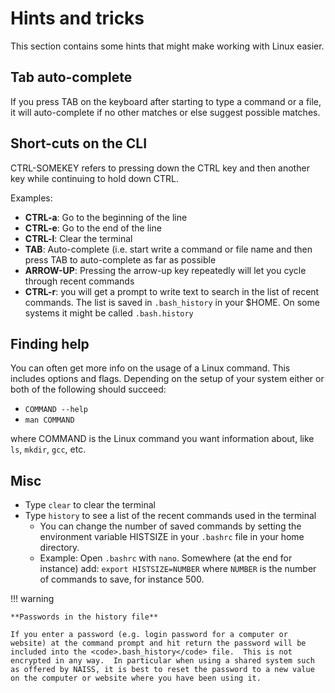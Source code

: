 # Hints and tricks 

This section contains some hints that might make working with Linux easier. 

## Tab auto-complete

If you press TAB on the keyboard after starting to type a command or a file, it will auto-complete if no other matches or else suggest possible matches. 

## Short-cuts on the CLI

CTRL-SOMEKEY refers to pressing down the CTRL key and then another key while continuing to hold down CTRL. 

Examples: 

- **CTRL-a**: Go to the beginning of the line
- **CTRL-e**: Go to the end of the line
- **CTRL-l**: Clear the terminal
- **TAB**: Auto-complete (i.e. start write a command or file name and then press TAB to auto-complete as far as possible
- **ARROW-UP**: Pressing the arrow-up key repeatedly will let you cycle through recent commands
- **CTRL-r**: you will get a prompt to write text to search in the list of recent commands. The list is saved in <code>.bash_history</code> in your $HOME. On some systems it might be called <code>.bash.history</code>

## Finding help 

You can often get more info on the usage of a Linux command.  This includes options and flags. Depending on the setup of your system either or both of the following should succeed:

- ``COMMAND --help``
- ``man COMMAND``

where COMMAND is the Linux command you want information about, like ``ls``, ``mkdir``, ``gcc``, etc. 

## Misc

- Type ``clear`` to clear the terminal
- Type ``history`` to see a list of the recent commands used in the terminal
    - You can change the number of saved commands by setting the environment variable HISTSIZE in your <code>.bashrc</code> file in your home directory. 
    - Example: Open <code>.bashrc</code> with <code>nano</code>. Somewhere (at the end for instance) add: <code>export HISTSIZE=NUMBER</code> where <code>NUMBER</code> is the number of commands to save, for instance 500. 

!!! warning

    **Passwords in the history file**

    If you enter a password (e.g. login password for a computer or website) at the command prompt and hit return the password will be included into the <code>.bash_history</code> file.  This is not encrypted in any way.  In particular when using a shared system such as offered by NAISS, it is best to reset the password to a new value on the computer or website where you have been using it.

